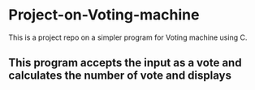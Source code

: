 # Project-on-Voting-machine
This is a project repo on a simpler program for Voting machine using C.
<h2>This program accepts the input as a vote and calculates the number of vote and displays </h2>
